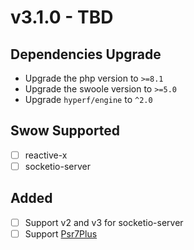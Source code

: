 # v3.1.0 - TBD

## Dependencies Upgrade

- Upgrade the php version to `>=8.1`
- Upgrade the swoole version to `>=5.0`
- Upgrade `hyperf/engine` to `^2.0`

## Swow Supported

- [ ] reactive-x
- [ ] socketio-server

## Added

- [ ] Support v2 and v3 for socketio-server
- [ ] Support [Psr7Plus](https://github.com/swow/psr7-plus)
